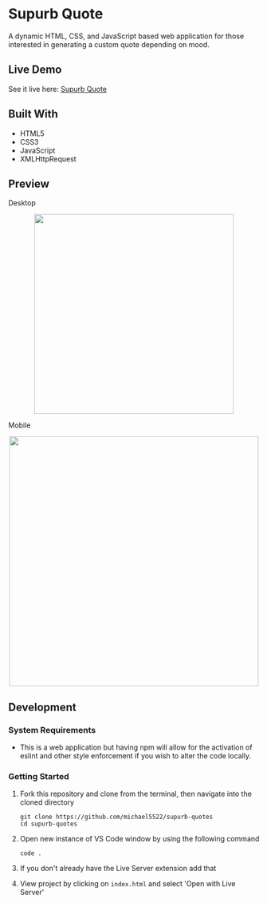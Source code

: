 
# Supurb Quote

A dynamic HTML, CSS, and JavaScript based web application for those interested in generating a custom quote depending on mood.

## Live Demo

See it live here:  [Supurb Quote](https://michael5522.github.io/supurb-quotes/)

## Built With

- HTML5
- CSS3
- JavaScript
- XMLHttpRequest

## Preview

Desktop
<p align="center">
<img src="/images/desktop-view.gif" width="400">
</p>

Mobile
<p align="center">
<img src="/images/mobile-view.gif" height="500">
</p>

## Development

### System Requirements

- This is a web application but having npm will allow for the activation of eslint and other style enforcement if you wish to alter the code locally.


### Getting Started

1. Fork this repository and clone from the terminal, then navigate into the cloned directory
    ```shell
    git clone https://github.com/michael5522/supurb-quotes
    cd supurb-quotes
    ```
 2. Open new instance of VS Code window by using the following command
    ```shell
    code .
    ```
 3. If you don't already have the Live Server extension add that

 4. View project by clicking on ```index.html``` and select 'Open with Live Server'


<!-- ## Screenshots
Desktop

<p align="center">
<img src="/images/desktop-view-pic.png" width="400">
</p>

Mobile

<p align="center">
<img src="/images/mobile-view-pic.png" height="500">
</p> -->
